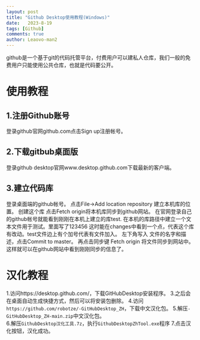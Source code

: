 ```yaml
---
layout: post
title: "Github Desktop使用教程(Windows)"
date:   2023-8-19
tags: [Github]
comments: true
author: Leaovo-man2
---
```

github是一个基于git的代码托管平台，付费用户可以建私人仓库，我们一般的免费用户只能使用公共仓库，也就是代码要公开。

# 使用教程
## 1.注册Github账号
登录github官网github.com点击Sign up注册帐号。

## 2.下载gitbub桌面版
登录github desktop官网www.desktop.github.com下载最新的客户端。
## 3.建立代码库
登录桌面端的github帐号。
点击File->Add location repository 建立本机库的位置。
创建这个库
点击Fetch origin将本机库同步到github网站。
在官网登录自己的github帐号就能看到刚刚在本机上建立的库test.
在本机的库路径中建立一个文本文件用于测试。里面写了123456
这时能在changes中看到一个点，代表这个库有改动。test文件边上有个加号代表有文件加入。
左下角写入 文件的名字和描述，点击Commit to master。
再点击同步键 Fetch origin 将文件同步到网站中。
这样就可以在github网站中看到刚刚同步的信息了。
# 汉化教程
   1.访问https://desktop.github.com/，下载GitHubDesktop安装程序。
   3.之后会在桌面自动生成快捷方式，然后可以将安装包删除。
   4.访问`https://github.com/robotze/-GitHubDesktop_ZH`，下载中文汉化包。
   5.解压`-GitHubDesktop_ZH-main.zip`中文汉化包。   
   6.解压`GithubDesktop汉化工具.7z`，执行`GithubDesktopZhTool.exe`程序
    7.点击汉化按钮，汉化成功。
